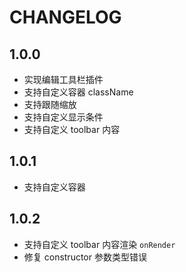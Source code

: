# CHANGELOG

## 1.0.0

- 实现编辑工具栏插件
- 支持自定义容器 className
- 支持跟随缩放
- 支持自定义显示条件
- 支持自定义 toolbar 内容

## 1.0.1

- 支持自定义容器

## 1.0.2

- 支持自定义 toolbar 内容渲染 `onRender`
- 修复 constructor 参数类型错误
